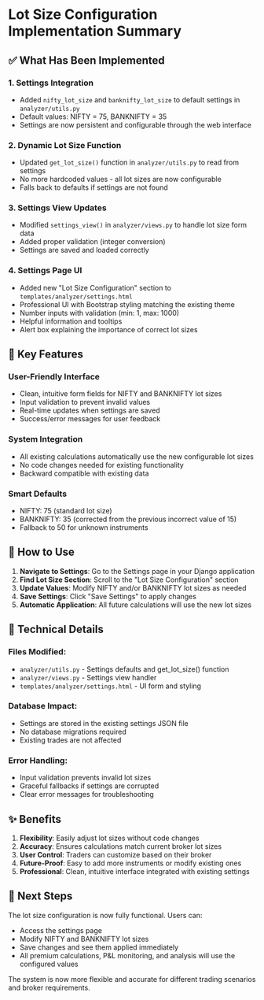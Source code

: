 # Lot Size Configuration Implementation Summary

## ✅ What Has Been Implemented

### 1. **Settings Integration**
- Added `nifty_lot_size` and `banknifty_lot_size` to default settings in `analyzer/utils.py`
- Default values: NIFTY = 75, BANKNIFTY = 35
- Settings are now persistent and configurable through the web interface

### 2. **Dynamic Lot Size Function**
- Updated `get_lot_size()` function in `analyzer/utils.py` to read from settings
- No more hardcoded values - all lot sizes are now configurable
- Falls back to defaults if settings are not found

### 3. **Settings View Updates**
- Modified `settings_view()` in `analyzer/views.py` to handle lot size form data
- Added proper validation (integer conversion)
- Settings are saved and loaded correctly

### 4. **Settings Page UI**
- Added new "Lot Size Configuration" section to `templates/analyzer/settings.html`
- Professional UI with Bootstrap styling matching the existing theme
- Number inputs with validation (min: 1, max: 1000)
- Helpful information and tooltips
- Alert box explaining the importance of correct lot sizes

## 🎯 Key Features

### **User-Friendly Interface**
- Clean, intuitive form fields for NIFTY and BANKNIFTY lot sizes
- Input validation to prevent invalid values
- Real-time updates when settings are saved
- Success/error messages for user feedback

### **System Integration**
- All existing calculations automatically use the new configurable lot sizes
- No code changes needed for existing functionality
- Backward compatible with existing data

### **Smart Defaults**
- NIFTY: 75 (standard lot size)
- BANKNIFTY: 35 (corrected from the previous incorrect value of 15)
- Fallback to 50 for unknown instruments

## 📍 How to Use

1. **Navigate to Settings**: Go to the Settings page in your Django application
2. **Find Lot Size Section**: Scroll to the "Lot Size Configuration" section
3. **Update Values**: Modify NIFTY and/or BANKNIFTY lot sizes as needed
4. **Save Settings**: Click "Save Settings" to apply changes
5. **Automatic Application**: All future calculations will use the new lot sizes

## 🔧 Technical Details

### **Files Modified:**
- `analyzer/utils.py` - Settings defaults and get_lot_size() function
- `analyzer/views.py` - Settings view handler 
- `templates/analyzer/settings.html` - UI form and styling

### **Database Impact:**
- Settings are stored in the existing settings JSON file
- No database migrations required
- Existing trades are not affected

### **Error Handling:**
- Input validation prevents invalid lot sizes
- Graceful fallbacks if settings are corrupted
- Clear error messages for troubleshooting

## ✨ Benefits

1. **Flexibility**: Easily adjust lot sizes without code changes
2. **Accuracy**: Ensures calculations match current broker lot sizes
3. **User Control**: Traders can customize based on their broker
4. **Future-Proof**: Easy to add more instruments or modify existing ones
5. **Professional**: Clean, intuitive interface integrated with existing settings

## 🚀 Next Steps

The lot size configuration is now fully functional. Users can:
- Access the settings page
- Modify NIFTY and BANKNIFTY lot sizes
- Save changes and see them applied immediately
- All premium calculations, P&L monitoring, and analysis will use the configured values

The system is now more flexible and accurate for different trading scenarios and broker requirements.

